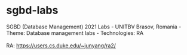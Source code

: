 # sgbd-labs
SGBD (Database Management) 2021 Labs - UNITBV Brasov, Romania - Theme: Database management labs - Technologies: RA
<br><br>
RA: https://users.cs.duke.edu/~junyang/ra2/
